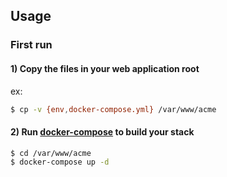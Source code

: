 ## Usage

### First run

#### 1) Copy the files in your web application root

ex:

```bash
$ cp -v {env,docker-compose.yml} /var/www/acme
```

#### 2) Run [docker-compose](https://docs.docker.com/compose/) to build your stack

```bash
$ cd /var/www/acme
$ docker-compose up -d
```
